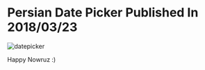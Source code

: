 # Persian Date Picker Published In 2018/03/23
![datepicker](https://user-images.githubusercontent.com/18450054/37837482-f32bcc92-2ed2-11e8-969a-2a98ecf6505a.png)

Happy Nowruz :)
